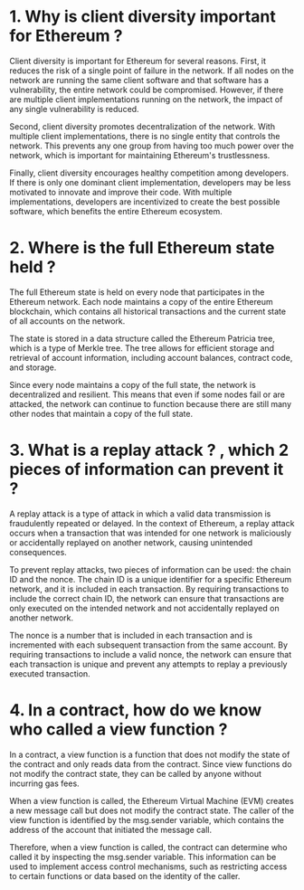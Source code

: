 # 1. Why is client diversity important for Ethereum ?

Client diversity is important for Ethereum for several reasons. First, it reduces the risk of a single point of failure in the network. If all nodes on the network are running the same client software and that software has a vulnerability, the entire network could be compromised. However, if there are multiple client implementations running on the network, the impact of any single vulnerability is reduced.

Second, client diversity promotes decentralization of the network. With multiple client implementations, there is no single entity that controls the network. This prevents any one group from having too much power over the network, which is important for maintaining Ethereum's trustlessness.

Finally, client diversity encourages healthy competition among developers. If there is only one dominant client implementation, developers may be less motivated to innovate and improve their code. With multiple implementations, developers are incentivized to create the best possible software, which benefits the entire Ethereum ecosystem.

# 2. Where is the full Ethereum state held ?

The full Ethereum state is held on every node that participates in the Ethereum network. Each node maintains a copy of the entire Ethereum blockchain, which contains all historical transactions and the current state of all accounts on the network.

The state is stored in a data structure called the Ethereum Patricia tree, which is a type of Merkle tree. The tree allows for efficient storage and retrieval of account information, including account balances, contract code, and storage.

Since every node maintains a copy of the full state, the network is decentralized and resilient. This means that even if some nodes fail or are attacked, the network can continue to function because there are still many other nodes that maintain a copy of the full state.

# 3. What is a replay attack ? , which 2 pieces of information can prevent it ?

A replay attack is a type of attack in which a valid data transmission is fraudulently repeated or delayed. In the context of Ethereum, a replay attack occurs when a transaction that was intended for one network is maliciously or accidentally replayed on another network, causing unintended consequences.

To prevent replay attacks, two pieces of information can be used: the chain ID and the nonce. The chain ID is a unique identifier for a specific Ethereum network, and it is included in each transaction. By requiring transactions to include the correct chain ID, the network can ensure that transactions are only executed on the intended network and not accidentally replayed on another network.

The nonce is a number that is included in each transaction and is incremented with each subsequent transaction from the same account. By requiring transactions to include a valid nonce, the network can ensure that each transaction is unique and prevent any attempts to replay a previously executed transaction.

# 4. In a contract, how do we know who called a view function ?

In a contract, a view function is a function that does not modify the state of the contract and only reads data from the contract. Since view functions do not modify the contract state, they can be called by anyone without incurring gas fees.

When a view function is called, the Ethereum Virtual Machine (EVM) creates a new message call but does not modify the contract state. The caller of the view function is identified by the msg.sender variable, which contains the address of the account that initiated the message call.

Therefore, when a view function is called, the contract can determine who called it by inspecting the msg.sender variable. This information can be used to implement access control mechanisms, such as restricting access to certain functions or data based on the identity of the caller.
